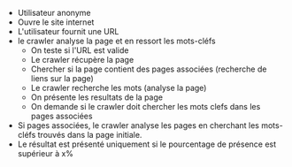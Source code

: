 * Utilisateur anonyme
* Ouvre le site internet
* L'utilisateur fournit une URL
* le crawler analyse la page et en ressort les mots-cléfs
    * On teste si l'URL est valide
    * Le crawler récupère la page
    * Chercher si la page contient des pages associées (recherche de liens sur la page)
    * Le crawler recherche les mots (analyse la page)
    * On présente les resultats de la page
    * On demande si le crawler doit chercher les mots clefs dans les pages associées
* Si pages associées, le crawler analyse les pages en cherchant les mots-cléfs trouvés dans la page initiale.
* Le résultat est présenté uniquement si le pourcentage de présence est supérieur à x%

